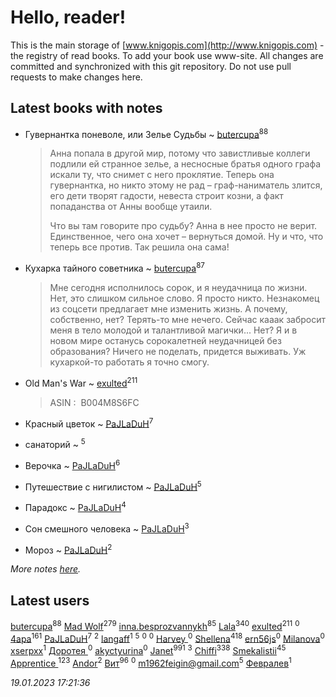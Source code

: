 # Hello, reader!
This is the main storage of [www.knigopis.com](http://www.knigopis.com) - the registry of read books.
To add your book use www-site. All changes are committed and synchronized with this git repository.
Do not use pull requests to make changes here.


## Latest books with notes
* Гувернантка поневоле, или Зелье Судьбы ~ [butercupa](users/193/193697993-vkontakte)<sup>88</sup>
    > Анна попала в другой мир, потому что завистливые коллеги подлили ей странное зелье, а несносные братья одного графа искали ту, что снимет с него проклятие. Теперь она гувернантка, но никто этому не рад – граф-наниматель злится, его дети творят гадости, невеста строит козни, а факт попаданства от Анны вообще утаили.
    > 
    > Что вы там говорите про судьбу? Анна в нее просто не верит. Единственное, чего она хочет – вернуться домой. Ну и что, что теперь все против. Так решила она сама!

* Кухарка тайного советника ~ [butercupa](users/193/193697993-vkontakte)<sup>87</sup>
    > Мне сегодня исполнилось сорок, и я неудачница по жизни. Нет, это слишком сильное слово. Я просто никто.
    > Незнакомец из соцсети предлагает мне изменить жизнь. А почему, собственно, нет? Терять-то мне нечего. Сейчас кааак забросит меня в тело молодой и талантливой магички... Нет? Я и в новом мире останусь сорокалетней неудачницей без образования?
    > Ничего не поделать, придется выживать. Уж кухаркой-то работать я точно смогу.

* Old Man's War ~ [exulted](users/100/100599204551896265722-google)<sup>211</sup>
    > ASIN : ‎ B004M8S6FC

* Красный цветок ~ [PaJLaDuH](users/336/336022778-yandex)<sup>7</sup>

* санаторий ~ [](users/101/101368518035734751027-google)<sup>5</sup>

* Верочка ~ [PaJLaDuH](users/336/336022778-yandex)<sup>6</sup>

* Путешествие с нигилистом ~ [PaJLaDuH](users/336/336022778-yandex)<sup>5</sup>

* Парадокс ~ [PaJLaDuH](users/336/336022778-yandex)<sup>4</sup>

* Сон смешного человека ~ [PaJLaDuH](users/336/336022778-yandex)<sup>3</sup>

* Мороз ~ [PaJLaDuH](users/336/336022778-yandex)<sup>2</sup>


_More notes [here](latest_books_with_notes.md)._


## Latest users
[butercupa](users/193/193697993-vkontakte)<sup>88</sup> 
[Mad Wolf](users/947/94738840-vkontakte)<sup>279</sup> 
[inna.besprozvannykh](users/733/73323849-yandex)<sup>85</sup> 
[Lala](users/761/76187635-vkontakte)<sup>340</sup> 
[exulted](users/100/100599204551896265722-google)<sup>211</sup> 
[](users/108/108404793123226338106-google)<sup>0</sup> 
[4apa](users/117/117392596378069249667-google)<sup>161</sup> 
[PaJLaDuH](users/336/336022778-yandex)<sup>7</sup> 
[](users/116/116049106351328726122-google)<sup>2</sup> 
[langaff](users/113/113568264092317766513-google)<sup>1</sup> 
[](users/101/101368518035734751027-google)<sup>5</sup> 
[](users/109/109829447857621498180-google)<sup>0</sup> 
[](users/106/106293011050775525931-google)<sup>0</sup> 
[Harvey ](users/104/104557501101886497812-google)<sup>0</sup> 
[Shellena](users/134/13413591548892934957-mailru)<sup>418</sup> 
[ern56js](users/953/95333-vkontakte)<sup>0</sup> 
[Milanova](users/105/105902909056784698842-google)<sup>0</sup> 
[xserpxx](users/121/121849865-vkontakte)<sup>1</sup> 
[Доротея ](users/104/104429716389277295634-google)<sup>0</sup> 
[akyctyurina](users/170/1703219626-yandex)<sup>0</sup> 
[Janet](users/108/108113656204404967440-google)<sup>991</sup> 
[](users/106/106915386474260202605-google)<sup>3</sup> 
[Chiffi](users/105/105831994080785626680-google)<sup>338</sup> 
[Smekalistii](users/864/86487125-vkontakte)<sup>45</sup> 
[Apprentice ](users/528/52821952-vkontakte)<sup>123</sup> 
[Andor](users/115/115069512668490775619-google)<sup>2</sup> 
[Вит](users/300/300273923-vkontakte)<sup>96</sup> 
[](users/483/48364543-yandex)<sup>0</sup> 
[m1962feigin@gmail.com](users/106/106206590744491830786-google)<sup>5</sup> 
[Февралев](users/100/100447278595804083446-google)<sup>1</sup> 


_19.01.2023 17:21:36_
